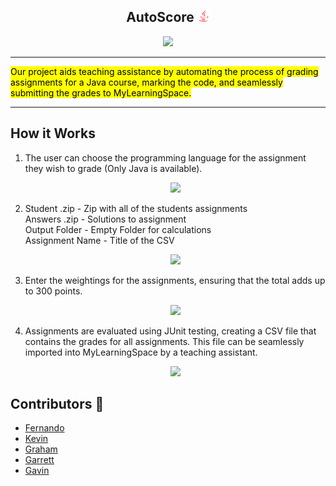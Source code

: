 <h2 align="center"> AutoScore <img src="https://github.com/devicons/devicon/blob/master/icons/java/java-plain.svg" alt="java" width="20" height="20"/></h2>

<p align="center"><img height="250px" src="https://github.com/kevinyejoonlee/AutoScore/assets/73869929/a542f062-821b-49c8-ad2d-408c1496b907"/></p>
<hr>
<p><mark>Our project aids teaching assistance by automating the process of grading assignments for a Java course, marking the code, and seamlessly submitting the grades to MyLearningSpace.</mark></p>
<hr>


## How it Works 
<ol>
    <li>The user can choose the programming language for the assignment they wish to grade (Only Java is available). 
        <p align="center"> 
        <img height="250px" src="https://github.com/kevinyejoonlee/AutoScore/assets/73869929/85bb85ed-cf8f-4476-b79f-519b17957f8e"/>
    </p>
    </li>
    <li>
        Student .zip - Zip with all of the students assignments <br>
        Answers .zip - Solutions to assignment <br>
        Output Folder - Empty Folder for calculations <br>
        Assignment Name - Title of the CSV <br>
        <p align="center"> 
            <img height="250px" src="https://github.com/kevinyejoonlee/AutoScore/assets/73869929/41078f55-be0b-4bb0-bb1c-0d196d5402a6"/>
        </p>
    </li>
    <li> Enter the weightings for the assignments, ensuring that the total adds up to 300 points.
        <p align="center"> 
            <img width="400px" src="https://github.com/kevinyejoonlee/AutoScore/assets/73869929/dda5a4d8-1f01-456c-bf17-0bba3af4a0fa"/>
        </p>
    </li>
    <li> Assignments are evaluated using JUnit testing, creating a CSV file that contains the grades for all assignments. This file can be seamlessly imported into MyLearningSpace by a teaching assistant.
        <p align="center"> 
            <img width="400px" src="https://github.com/kevinyejoonlee/AutoScore/assets/73869929/f9d988d0-c33b-43ba-9dc6-2d324d5bf91a"/>
        </p>
    </li>
  
    
</ol>


## Contributors 🎤

- [Fernando](https://github.com/FGNV18)<br/>
- [Kevin](https://github.com/kevinyejoonlee)<br/>
- [Graham](https://github.com/Nicholls164)<br/>
- [Garrett](https://github.com/gwstover10)<br/>
- [Gavin](https://github.com/gw210932770)<br/>


